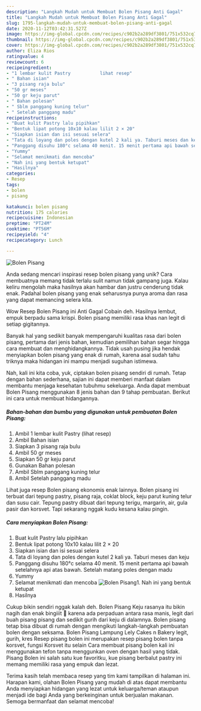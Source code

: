 ```yaml
---
description: "Langkah Mudah untuk Membuat Bolen Pisang Anti Gagal"
title: "Langkah Mudah untuk Membuat Bolen Pisang Anti Gagal"
slug: 1795-langkah-mudah-untuk-membuat-bolen-pisang-anti-gagal
date: 2020-11-12T03:42:31.527Z
image: https://img-global.cpcdn.com/recipes/c902b2a289df3801/751x532cq70/bolen-pisang-foto-resep-utama.jpg
thumbnail: https://img-global.cpcdn.com/recipes/c902b2a289df3801/751x532cq70/bolen-pisang-foto-resep-utama.jpg
cover: https://img-global.cpcdn.com/recipes/c902b2a289df3801/751x532cq70/bolen-pisang-foto-resep-utama.jpg
author: Eliza Rios
ratingvalue: 4
reviewcount: 6
recipeingredient:
- "1 lembar kulit Pastry           lihat resep"
- " Bahan isian"
- "3 pisang raja bulu"
- "50 gr meses"
- "50 gr keju parut"
- " Bahan polesan"
- " Sblm panggang kuning telur"
- " Setelah panggang madu"
recipeinstructions:
- "Buat kulit Pastry lalu pipihkan"
- "Bentuk lipat potong 10x10 kalau lilit 2 × 20"
- "Siapkan isian dan isi sesuai selera"
- "Tata di loyang dan poles dengan kutel 2 kali ya. Taburi meses dan keju"
- "Panggang disuhu 180°c selama 40 menit. 15 menit pertama api bawah setelahnya api atas bawah. Setelah matang poles dengan madu"
- "Yummy"
- "Selamat menikmati dan mencoba"
- "Nah ini yang bentuk ketupat"
- "Hasilnya"
categories:
- Resep
tags:
- bolen
- pisang

katakunci: bolen pisang 
nutrition: 175 calories
recipecuisine: Indonesian
preptime: "PT24M"
cooktime: "PT56M"
recipeyield: "4"
recipecategory: Lunch

---
```



![Bolen Pisang](https://img-global.cpcdn.com/recipes/c902b2a289df3801/751x532cq70/bolen-pisang-foto-resep-utama.jpg)

Anda sedang mencari inspirasi resep bolen pisang yang unik? Cara membuatnya memang tidak terlalu sulit namun tidak gampang juga. Kalau keliru mengolah maka hasilnya akan hambar dan justru cenderung tidak enak. Padahal bolen pisang yang enak seharusnya punya aroma dan rasa yang dapat memancing selera kita.

Wow Resep Bolen Pisang ini Anti Gagal Cobain deh. Hasilnya lembut, empuk berpadu sama krispi. Bolen pisang memiliki rasa khas nan legit di setiap gigitannya.

Banyak hal yang sedikit banyak mempengaruhi kualitas rasa dari bolen pisang, pertama dari jenis bahan, kemudian pemilihan bahan segar hingga cara membuat dan menghidangkannya. Tidak usah pusing jika hendak menyiapkan bolen pisang yang enak di rumah, karena asal sudah tahu triknya maka hidangan ini mampu menjadi suguhan istimewa.


Nah, kali ini kita coba, yuk, ciptakan bolen pisang sendiri di rumah. Tetap dengan bahan sederhana, sajian ini dapat memberi manfaat dalam membantu menjaga kesehatan tubuhmu sekeluarga. Anda dapat membuat Bolen Pisang menggunakan 8 jenis bahan dan 9 tahap pembuatan. Berikut ini cara untuk membuat hidangannya.

<!--inarticleads1-->

##### Bahan-bahan dan bumbu yang digunakan untuk pembuatan Bolen Pisang:

1. Ambil 1 lembar kulit Pastry           (lihat resep)
1. Ambil  Bahan isian
1. Siapkan 3 pisang raja bulu
1. Ambil 50 gr meses
1. Siapkan 50 gr keju parut
1. Gunakan  Bahan polesan
1. Ambil  Sblm panggang kuning telur
1. Ambil  Setelah panggang madu


Lihat juga resep Bolen pisang ekonomis enak lainnya. Bolen pisang ini terbuat dari tepung pastry, pisang raja, coklat block, keju parut kuning telur dan susu cair. Tepung pastry dibuat dari tepung terigu, margarin, air, gula pasir dan korsvet. Tapi sekarang nggak kudu kesana kalau pingin. 

<!--inarticleads2-->

##### Cara menyiapkan Bolen Pisang:

1. Buat kulit Pastry lalu pipihkan
1. Bentuk lipat potong 10x10 kalau lilit 2 × 20
1. Siapkan isian dan isi sesuai selera
1. Tata di loyang dan poles dengan kutel 2 kali ya. Taburi meses dan keju
1. Panggang disuhu 180°c selama 40 menit. 15 menit pertama api bawah setelahnya api atas bawah. Setelah matang poles dengan madu
1. Yummy
1. Selamat menikmati dan mencoba
<img src="//assets-global.cpcdn.com/assets/icons/button_play-2c75c40dde080a61004c1f40b05d8f140eaff45d7e9e6481dc71c63d2e7c4909.png" alt="Bolen Pisang">1. Nah ini yang bentuk ketupat
1. Hasilnya


Cukup bikin sendiri nggak kalah deh. Bolen Pisang Keju rasanya itu bikin nagih dan enak bingiiit 🙂 karena ada perpaduan antara rasa manis, legit dari buah pisang pisang dan sedikit gurih dari keju di dalamnya. Bolen pisang tetap bisa dibuat di rumah dengan mengikuti langkah-langkah pembuatan bolen dengan seksama. Bolen Pisang Lampung Lely Cakes n Bakery legit, gurih, kres Resep pisang bolen ini merupakan resep pisang bolen tanpa korsvet, fungsi Korsvet itu selain Cara membuat pisang bolen kali ini menggunakan tefon tanpa menggunkan oven dengan hasil yang tidak. Pisang Bolen ini salah satu kue favoritku, kue pisang berbalut pastry ini memang memiliki rasa yang empuk dan lezat. 

Terima kasih telah membaca resep yang tim kami tampilkan di halaman ini. Harapan kami, olahan Bolen Pisang yang mudah di atas dapat membantu Anda menyiapkan hidangan yang lezat untuk keluarga/teman ataupun menjadi ide bagi Anda yang berkeinginan untuk berjualan makanan. Semoga bermanfaat dan selamat mencoba!

